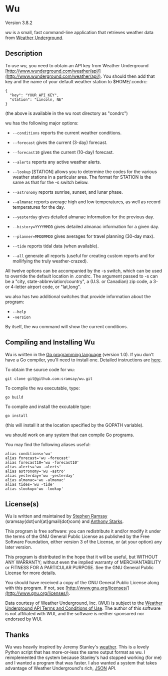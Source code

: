 
Wu
==========

Version 3.8.2

_wu_ is a small, fast command-line application that retrieves weather data from [Weather Underground](http://www.wunderground.com).

Description
-----------

To use _wu,_ you need to obtain an API key from Weather Underground [http://www.wunderground.com/weather/api/](http://www.wunderground.com/weather/api/).  You should then add that key and the name of your default weather station to $HOME/.condrc:

	{
	  "key": "YOUR_API_KEY",
	  "station": "Lincoln, NE"
	}

(the above is available in the wu root directory as "condrc")

wu has the following major options:

* `--conditions` reports the current weather conditions.

* `--forecast` gives the current (3-day) forecast.

* `--forecast10` gives the current (10-day) forecast.

* `--alerts` reports any active weather alerts.

* `--lookup` [STATION] allows you to determine the codes for the various weather stations in a particular area.  The format for STATION is the same as that for the -s switch below.

* `--astronomy` reports sunrise, sunset, and lunar phase.

* `--almanac` reports average high and low temperatures, as well as record temperatures for the day.

* `--yesterday` gives detailed almanac information for the previous day.

* `--history=YYYYMMDD` gives detailed almanac information for a given day.
* `--planner=MMDDMMDD` gives averages for travel planning (30-day max).
* `--tide` reports tidal data (when available).

* `--all` generate all reports (useful for creating custom reports and for mollifying the truly weather-crazed).
	
All twelve options can be accompanied by the -s switch, which can be used to override the default location in .condrc.  The argument passed to -s can be a "city, state-abbreviation/country", a (U.S. or Canadian) zip code, a 3- or 4-letter airport code, or "lat,long".

wu also has two additional switches that provide information about the program:

* `--help`
* `-version`

By itself, the wu command will show the current conditions.

Compiling and Installing Wu 
---------------------------

Wu is written in the [Go programming language](http://golang.org/) (version 1.0).  If you don't have a Go compiler, you'll need to install one.  Detailed instructions are [here](http://golang.org/doc/install.html).

To obtain the source code for wu:

    git clone git@github.com:sramsay/wu.git

To compile the wu executable, type:

    go build

To compile and install the excutable type:

    go install

(this will install it at the location specified by the GOPATH variable).

wu should work on any system that can compile Go programs.

You may find the following aliases useful:

    alias conditions='wu'
    alias forecast='wu -forecast'
    alias forecast10='wu -forecast10'
    alias alerts='wu -alerts'
    alias astronomy='wu -astro'
    alias yesterday='wu -yesterday'
    alias almanac='wu -almanac'
    alias tides='wu -tide'
    alias slookup='wu -lookup'

License(s)
---------

Wu is written and maintained by [Stephen Ramsay](http://lenz.unl.edu/) (sramsay{dot}unl{at}gmail{dot}com) and [Anthony Starks](http://mindchunk.blogspot.com/).

This program is free software: you can redistribute it and/or modify it under the terms of the GNU General Public License as published by the Free Software Foundation, either version 3 of the License, or (at your option) any later version.

This program is distributed in the hope that it will be useful, but WITHOUT ANY WARRANTY; without even the implied warranty of MERCHANTABILITY or FITNESS FOR A PARTICULAR PURPOSE.  See the GNU General Public License for more details.

You should have received a copy of the GNU General Public License along with this program.  If not, see [http://www.gnu.org/licenses/](http://www.gnu.org/licenses/).

Data courtesy of Weather Underground, Inc. (WUI) is subject to the [Weather Underground API Terms and Conditions of Use](http://www.wunderground.com/weather/api/d/terms.html).  The author of this software is not affiliated with WUI, and the software is neither sponsored nor endorsed by WUI.

Thanks
------

Wu was heavily inspired by Jeremy Stanley's [weather](http://fungi.yuggoth.org/weather/).  This is a lovely Python script that has more-or-less the same output format as wu.  I reimplemented the system because Stanley's had stopped working (for me) and I wanted a program that was faster.  I also wanted a system that takes advantage of Weather Underground's rich, [JSON](http://www.json.org/) API.

